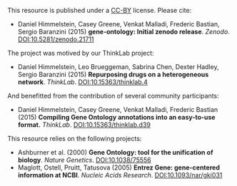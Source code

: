 This resource is published under a [CC-BY](https://creativecommons.org/licenses/by/4.0/) license. Please cite:

+ Daniel Himmelstein, Casey Greene, Venkat Malladi, Frederic Bastian, Sergio Baranzini (2015) **gene-ontology: Initial zenodo release**. *Zenodo*. [DOI:10.5281/zenodo.21711](https://dx.doi.org/10.5281/zenodo.21711)

The project was motived by our ThinkLab project:

+ Daniel Himmelstein, Leo Brueggeman, Sabrina Chen, Dexter Hadley, Sergio Baranzini (2015) **Repurposing drugs on a heterogeneous network**. *ThinkLab*. [DOI:10.15363/thinklab.4](https://dx.doi.org/10.15363/thinklab.4)

And benefitted from the contribution of several community participants:

+ Daniel Himmelstein, Casey Greene, Venkat Malladi, Frederic Bastian (2015) **Compiling Gene Ontology annotations into an easy-to-use format.** *ThinkLab*. [DOI:10.15363/thinklab.d39](https://dx.doi.org/10.15363/thinklab.d39)

This resource relies on the following projects:

+ Ashburner et al. (2000) **Gene Ontology: tool for the unification of biology**. *Nature Genetics*. [DOI:10.1038/75556](https://dx.doi.org/10.1038/75556)
+ Maglott, Ostell, Pruitt, Tatusova (2005) **Entrez Gene: gene-centered information at NCBI**. *Nucleic Acids Research*. [DOI:10.1093/nar/gki031](https://dx.doi.org/10.1093/nar/gki031)
